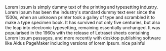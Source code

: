Lorem Ipsum is simply dummy text of the printing and typesetting industry. 
Lorem Ipsum has been the industry's standard dummy text ever since the 1500s, 
when an unknown printer took a galley of type and scrambled it to make a type 
specimen book. It has survived not only five centuries, but also the leap into 
electronic typesetting, remaining essentially unchanged. It was popularised in 
the 1960s with the release of Letraset sheets containing Lorem Ipsum passages, 
and more recently with desktop publishing software like Aldus PageMaker 
including versions of lorem Ipsum. nice
painful
